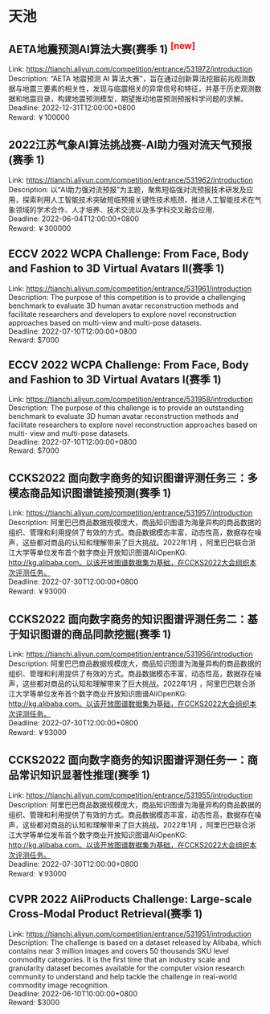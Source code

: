 # 天池



## AETA地震预测AI算法大赛(赛季 1) <sup style="color:red">[new]<sup>  

Link: https://tianchi.aliyun.com/competition/entrance/531972/introduction  
Description: “AETA 地震预测 AI 算法大赛”，旨在通过创新算法挖掘前兆观测数据与地震三要素的相关性，发现与临震相关的异常信号和特征，并基于历史观测数据和地震目录，构建地震预测模型，期望推动地震预测预报科学问题的求解。  
Deadline: 2022-12-31T12:00:00+0800  
Reward: ￥100000  


## 2022江苏气象AI算法挑战赛-AI助力强对流天气预报(赛季 1)

Link: https://tianchi.aliyun.com/competition/entrance/531962/introduction  
Description: 以“AI助力强对流预报”为主题，聚焦短临强对流预报技术研发及应用，探索利用人工智能技术突破短临预报关键性技术瓶颈，推进人工智能技术在气象领域的学术合作、人才培养、技术交流以及多学科交叉融合应用.  
Deadline: 2022-06-04T12:00:00+0800  
Reward: ￥300000  


## ECCV 2022 WCPA Challenge: From Face, Body and Fashion to 3D Virtual Avatars Ⅱ(赛季 1)

Link: https://tianchi.aliyun.com/competition/entrance/531961/introduction  
Description: The purpose of this competition is to provide a challenging benchmark to evaluate 3D human avatar reconstruction methods and facilitate researchers and developers to explore novel reconstruction approaches based on multi-view and multi-pose datasets.  
Deadline: 2022-07-10T12:00:00+0800  
Reward: $7000  


## ECCV 2022 WCPA Challenge: From Face, Body and Fashion to 3D Virtual Avatars Ⅰ(赛季 1)

Link: https://tianchi.aliyun.com/competition/entrance/531958/introduction  
Description: The purpose of this challenge is to provide an outstanding benchmark to evaluate 3D human avatar reconstruction methods and facilitate researchers to explore novel reconstruction approaches based on multi- view and multi-pose datasets.  
Deadline: 2022-07-10T12:00:00+0800  
Reward: $7000  


## CCKS2022 面向数字商务的知识图谱评测任务三：多模态商品知识图谱链接预测(赛季 1)

Link: https://tianchi.aliyun.com/competition/entrance/531957/introduction  
Description: 阿里巴巴商品数据规模庞大，商品知识图谱为海量异构的商品数据的组织、管理和利用提供了有效的方式。商品数据模态丰富，动态性高，数据存在噪声，这些都对商品的认知和理解带来了巨大挑战。2022年1月 ，阿里巴巴联合浙江大学等单位发布首个数字商业开放知识图谱AliOpenKG: http://kg.alibaba.com。以该开放图谱数据集为基础，在CCKS2022大会组织本次评测任务。  
Deadline: 2022-07-30T12:00:00+0800  
Reward: ￥93000  


## CCKS2022 面向数字商务的知识图谱评测任务二：基于知识图谱的商品同款挖掘(赛季 1)

Link: https://tianchi.aliyun.com/competition/entrance/531956/introduction  
Description: 阿里巴巴商品数据规模庞大，商品知识图谱为海量异构的商品数据的组织、管理和利用提供了有效的方式。商品数据模态丰富，动态性高，数据存在噪声，这些都对商品的认知和理解带来了巨大挑战。2022年1月 ，阿里巴巴联合浙江大学等单位发布首个数字商业开放知识图谱AliOpenKG: http://kg.alibaba.com。以该开放图谱数据集为基础，在CCKS2022大会组织本次评测任务。  
Deadline: 2022-07-30T12:00:00+0800  
Reward: ￥93000  


## CCKS2022 面向数字商务的知识图谱评测任务一：商品常识知识显著性推理(赛季 1)

Link: https://tianchi.aliyun.com/competition/entrance/531955/introduction  
Description: 阿里巴巴商品数据规模庞大，商品知识图谱为海量异构的商品数据的组织、管理和利用提供了有效的方式。商品数据模态丰富，动态性高，数据存在噪声，这些都对商品的认知和理解带来了巨大挑战。2022年1月 ，阿里巴巴联合浙江大学等单位发布首个数字商业开放知识图谱AliOpenKG: http://kg.alibaba.com。以该开放图谱数据集为基础，在CCKS2022大会组织本次评测任务。  
Deadline: 2022-07-30T12:00:00+0800  
Reward: ￥93000  


## CVPR 2022 AliProducts Challenge:  Large-scale Cross-Modal Product Retrieval(赛季 1)

Link: https://tianchi.aliyun.com/competition/entrance/531951/introduction  
Description: The challenge is based on a dataset released by Alibaba, which contains near 3 million images and covers 50 thousands SKU level commodity categories. It is the first time that an industry scale and granularity dataset becomes available for the computer vision research community to understand and help tackle the challenge in real-world commodity image recognition.  
Deadline: 2022-06-10T10:00:00+0800  
Reward: $3000  

